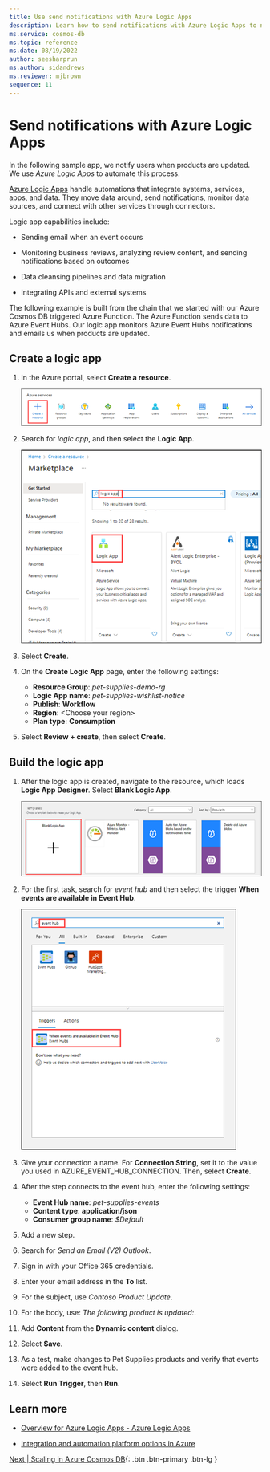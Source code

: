 ```yaml
---
title: Use send notifications with Azure Logic Apps
description: Learn how to send notifications with Azure Logic Apps to notify users when products are updated.
ms.service: cosmos-db
ms.topic: reference
ms.date: 08/19/2022
author: seesharprun
ms.author: sidandrews
ms.reviewer: mjbrown
sequence: 11
---
```


# Send notifications with Azure Logic Apps

In the following sample app, we notify users when products are updated. We use *Azure Logic Apps* to automate this process.

[Azure Logic Apps](https://docs.microsoft.com/azure/logic-apps/) handle automations that integrate systems, services, apps, and data. They move data around, send notifications, monitor data sources, and connect with other services through connectors.

Logic app capabilities include:

- Sending email when an event occurs

- Monitoring business reviews, analyzing review content, and sending notifications based on outcomes

- Data cleansing pipelines and data migration

- Integrating APIs and external systems

The following example is built from the chain that we started with our Azure Cosmos DB triggered Azure Function. The Azure Function sends data to Azure Event Hubs. Our logic app monitors Azure Event Hubs notifications and emails us when products are updated.

## Create a logic app

1. In the Azure portal, select **Create a resource**.

   ![Screenshot that shows the Azure portal Home page with Create a resource group highlighted.](media/send-notifications-with-azure-logic-apps/select-create-resource.png)

1. Search for *logic app*, and then select the **Logic App**.

   ![Screenshot that shows logic app search results on the Marketplace page.](media/send-notifications-with-azure-logic-apps/search-for-logic-app.png)

1. Select **Create**.

1. On the **Create Logic App** page, enter the following settings:

   - **Resource Group**: *pet-supplies-demo-rg*
   - **Logic App name**: *pet-supplies-wishlist-notice*
   - **Publish**: **Workflow**
   - **Region**: \<Choose your region>
   - **Plan type**: **Consumption**

1. Select **Review + create**, then select **Create**.

## Build the logic app

1. After the logic app is created, navigate to the resource, which loads **Logic App Designer**. Select **Blank Logic App**.

   ![Screenshot that shows the Templates page with Blank Logic App selected.](media/send-notifications-with-azure-logic-apps/select-blank-logic-app.png)

1. For the first task, search for *event hub* and then select the trigger **When events are available in Event Hub**.

   ![Screenshot that shows event hub search.](media/send-notifications-with-azure-logic-apps/search-for-event-hub.png)

1. Give your connection a name. For **Connection String**, set it to the value
you used in AZURE_EVENT_HUB_CONNECTION. Then, select **Create**.

1. After the step connects to the event hub, enter the following settings:

   - **Event Hub name**: *pet-supplies-events*
   - **Content type**: **application/json**
   - **Consumer group name**: *$Default*

1. Add a new step.

1. Search for *Send an Email (V2) Outlook*.

1. Sign in with your Office 365 credentials.

1. Enter your email address in the **To** list.

1. For the subject, use *Contoso Product Update*.

1. For the body, use: *The following product is updated:*.

1. Add **Content** from the **Dynamic content** dialog.

1. Select **Save**.

1. As a test, make changes to Pet Supplies products and verify that events were added to the event hub.

1. Select **Run Trigger**, then **Run**.

## Learn more

- [Overview for Azure Logic Apps - Azure Logic Apps](https://docs.microsoft.com/azure/logic-apps/logic-apps-overview)

- [Integration and automation platform options in Azure](https://docs.microsoft.com/azure/azure-functions/functions-compare-logic-apps-ms-flow-webjobs)

[Next &#124; Scaling in Azure Cosmos DB](scaling-in-cosmos-db.md){: .btn .btn-primary .btn-lg }
